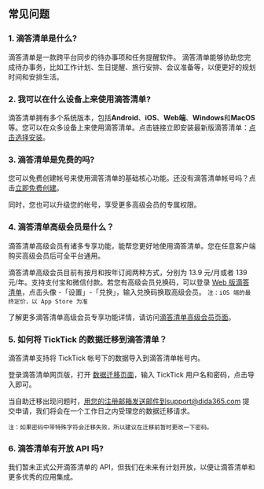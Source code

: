 ## 常见问题

### 1.  滴答清单是什么?

滴答清单是一款跨平台同步的待办事项和任务提醒软件。 滴答清单能够协助您完成待办事务，比如工作计划、生日提醒、旅行安排、会议准备等，以便更好的规划时间和安排生活。

### 2.  我可以在什么设备上来使用滴答清单?

滴答清单拥有多个系统版本，包括**Android**、**iOS**、**Web端**、**Windows**和**MacOS**等。您可以在众多设备上来使用滴答清单。点击链接立即安装最新版滴答清单：[点击选择安装](https://www.dida365.com/about/download)。

### 3.  滴答清单是免费的吗?

您可以免费创建帐号来使用滴答清单的基础核心功能。还没有滴答清单帐号吗？点击[立即免费创建](https://dida365.com/signup)。

同时，您也可以升级您的帐号，享受更多高级会员的专属权限。

### 4.  滴答清单高级会员是什么？

滴答清单高级会员有诸多专享功能，能帮您更好地使用滴答清单。您在任意客户端购买高级会员后可全平台通用。

滴答清单高级会员目前有按月和按年订阅两种方式，分别为 13.9 元/月或者 139 元/年。支持支付宝和微信付款。若您有高级会员兑换码，可以登录 [Web 版滴答清单](https://dida365.com/)，点击头像 -「设置」-「兑换」，输入兑换码换取高级会员。
`注：iOS 端的最终定价，以 App Store 为准` 

了解更多滴答清单高级会员专享功能详情，请访问[滴答清单高级会员页面](https://www.dida365.com/about/upgrade)。 

### 5.  如何将 TickTick 的数据迁移到滴答清单？

滴答清单支持将 TickTick 帐号下的数据导入到滴答清单帐号内。

登录滴答清单网页版，打开 [数据迁移页面](http://dida365.com/import/#ticktick)，输入 TickTick 用户名和密码，点击导入即可。 

当自助迁移出现问题时，用您的注册邮箱发送邮件到support@dida365.com 提交申请，我们将会在一个工作日之内受理您的数据迁移请求。

`注：如果密码中带特殊字符会迁移失败，所以建议在迁移前暂时更改一下密码。`

### 6.  滴答清单有开放 API 吗?

我们暂未正式公开滴答清单的 API，但我们在未来有计划开放，以便让滴答清单和更多优秀的应用集成。

